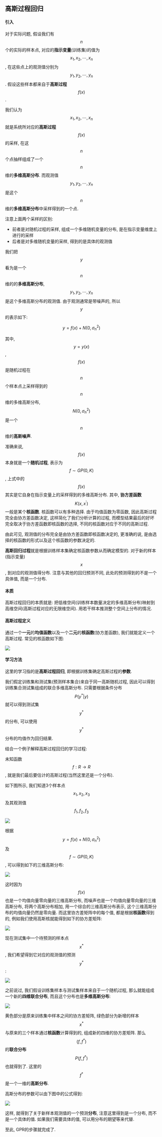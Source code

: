 ## 高斯过程回归

#### 引入

对于实际问题, 假设我们有$$n$$个的实际的样本点, 对应的**指示变量**(训练集)的值为$$x_1,x_2,\cdots,x_n$$, 在这些点上的观测值分别为$$y_1,y_2,\cdots,y_n$$. 假设这些样本都来自于**高斯过程**$$f(x)$$.

我们认为$$x_1,x_2,\cdots,x_n$$就是系统所对应的**高斯过程**$$f(x)$$的采样, 在这$$n$$个点抽样组成了一个$$n$$维的**多维高斯分布**. 而观测值$$y_1,y_2,\cdots,y_n$$是这个$$n$$维的**多维高斯分布**中采样得到的一个点.

注意上面两个采样的区别:

- 前者是对随机过程的采样, 组成一个多维随机变量的分布, 是在指示变量维度上进行的采样
- 后者是对多维随机变量的采样, 得到的是具体的观测值

我们把$$y$$看为是一个$$n$$维的的**多维高斯分布**, $$y_1,y_2,\cdots,y_n$$是这个多维高斯分布的观测值. 由于观测通常是带噪声的, 所以$$y$$的表示如下:

$$y=f(x)+N(0,\sigma_n^2)$$

其中, $$y=y(x)$$, $$f(x)$$是随机过程在$$n$$个样本点上采样得到的$$n$$维的多维高斯分布, $$N(0,\sigma_n^2)$$是一个$$n$$维的**高斯噪声**.

准确来说, $$f(x)$$本身就是一个**随机过程**, 表示为$$f\sim{GP(0,K)}$$, 上式中的$$f(x)$$其实是它自身在指示变量上的采样得到的多维高斯分布. 其中, **协方差函数**$$K(x,x^{'})$$一般是某个**核函数**. 核函数可以有多种选择. 由于均值函数为零函数, 因此高斯过程完全由协方差函数决定, 这样简化了我们分析计算的过程, 而模型结果最后的好坏完全取决于协方差函数即核函数的选择, 不同的核函数对应于不同的高斯过程.

由此可见, 观测值的分布完全是由协方差函数即核函数决定的, 更准确的说, 是由选择的核函数的形式以及这个核函数的参数决定的.

**高斯回归过程**就是根据训练样本集确定核函数参数从而确定模型的. 对于新的样本(指示变量)$$x$$, 到对应的观测值得分布. 注意与其他的回归预测不同, 此处的预测得到的不是一个具体值, 而是一个分布.

#### 本质

高斯过程回归的本质就是: 把低维空间(训练样本数量决定的多维高斯分布)映射到高维空间(高斯过程对应的无限维空间). 用若干样本推测整个空间上分布的情况.

#### 高斯过程定义

通过一个**一元**的**均值函数**以及一个**二元**的**核函数**(协方差函数), 我们就能定义一个高斯过程. 常见的核函数如下图:

![](https://images2017.cnblogs.com/blog/1303172/201801/1303172-20180104104413065-324397649.png)

#### 学习方法

这里的学习指的是**高斯过程回归**, 即根据训练集确定高斯过程的**参数**.

我们假定训练集和测试集(预测样本集合)来自于同一高斯随机过程, 因此可以得到训练集合测试集组成的联合多维高斯分布. 只需要根据条件分布$$P(y^*|y)$$就可以得到测试集$$y^*$$的分布, 可以使用$$y^*$$分布的均值作为回归结果.

结合一个例子解释高斯过程回归的学习过程:

未知函数$$f: R\to{R}$$, 就是我们最后要估计的高斯过程(当然这里还是一个分布).

如下图所示, 我们知道3个样本点$$x_1,x_2,x_3$$及其观测值$$f_1,f_2,f_3$$

![](http://dataunion.org/wp-content/uploads/2015/05/gaussian1.png)

根据$$y=f(x)+N(0,\sigma_n^2)$$及$$f\sim{GP(0,K)}$$, 可以得到如下的三维高斯分布:

![](http://dataunion.org/wp-content/uploads/2015/05/gaussian2-1024x202.png)

这时因为$$f(x)$$也是一个均值向量零向量的三维高斯分布, 而噪声也是一个均值向量零向量的三维高斯分布, 将两个高斯分布相加, 用一个综合的三维高斯分布表示, 这个三维高斯分布的均值向量仍然是零向量. 而这里协方差矩阵中的每个值, 都是根据**核函数**得到的, 例如我们使用高斯核就能得到如下的协方差矩阵:

![](http://dataunion.org/wp-content/uploads/2015/05/gaussian4-1024x652.png)

现在测试集中一个待预测的样本点$$x^*$$, 我们希望得到它对应的观测值的预测$$y^*$$:

![](http://dataunion.org/wp-content/uploads/2015/05/gaussian5.png)

之前说过, 我们假设训练集样本与测试集样本来自于一个随机过程, 那么就能组成一个新的**四维联合分布**, 而且这个分布也是**多维高斯分布**:

![](http://dataunion.org/wp-content/uploads/2015/05/gaussian6-1024x564.png)

黄色部分是原来训练集中样本之间的协方差矩阵, 绿色部分为新增的样本$$x^*$$与原来的三个样本通过**核函数**计算得到的, 组成新的四维的协方差矩阵. 那么$$(f,f^*)$$的**联合分布**$$P(f,f^*)$$也就得到了. 这里的$$f^*$$是一个一维的**高斯分布**.

高斯分布的参数可以由下图中的公式得到:

![](http://dataunion.org/wp-content/uploads/2015/05/gaussian7-1024x416.png)

这样, 就得到了关于新样本观测值的一个预测**分布**, 注意这里得到是一个分布, 而不是一个具体的值. 如果我们需要具体的值, 可以用分布的期望等来代替.

至此, GPR的步骤就完成了.

